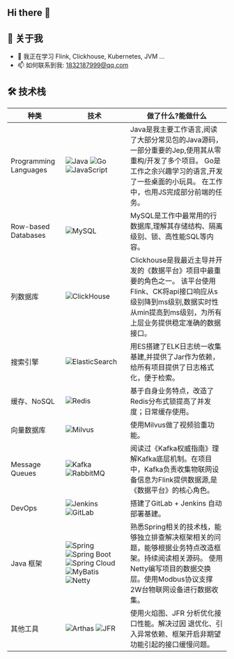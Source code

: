 ## Hi there 👋


## 💫 关于我

- 🌱 我正在学习 Flink, Clickhouse, Kubernetes, JVM ...
- 📫 如何联系到我: 1832187999@qq.com



## 🛠️ 技术栈

<table class="tech-table">
  <thead>
    <tr>
      <th>种类</th>
      <th>技术</th>
      <th>做了什么?能做什么</th>
    </tr>
  </thead>
  <tbody>
    <tr>
      <td class="category-column">Programming Languages</td>
      <td class="technologies-column">
        <img src="https://img.shields.io/badge/-Java-007396?style=flat-square&logo=java&logoColor=white" alt="Java">
        <img src="https://img.shields.io/badge/-Go-00599C?style=flat-square&logo=go&logoColor=white" alt="Go">
        <img src="https://img.shields.io/badge/-JavaScript-F7DF1E?style=flat-square&logo=javascript&logoColor=black" alt="JavaScript">
      </td>
      <td>
        Java是我主要工作语言,阅读了大部分常见包的Java源码，一部分重要的Jep,使用其从零重构/开发了多个项目。
        Go是工作之余兴趣学习的语言,开发了一些桌面的小玩具。
        在工作中，也用JS完成部分前端的任务。
      </td>
    </tr>
    <tr>
      <td class="category-column">Row-based Databases</td>
      <td class="technologies-column">
        <img src="https://img.shields.io/badge/-MySQL-4479A1?style=flat-square&logo=mysql&logoColor=white" alt="MySQL">
      </td>
      <td>
        MySQL是工作中最常用的行数据库,理解其存储结构、隔离级别、锁、高性能SQL等内容。
      </td>
    </tr>
    <tr>
      <td class="category-column">列数据库</td>
      <td class="technologies-column">
        <img src="https://img.shields.io/badge/-ClickHouse-FFCC01?style=flat-square&logo=clickhouse&logoColor=black" alt="ClickHouse">
      </td>
      <td>
        Clickhouse是我最近主导并开发的《数据平台》项目中最重要的角色之一。
        该平台使用Flink、CK将api接口响应从s级别降到ms级别,数据实时性从min提高到ms级别，为所有上层业务提供稳定准确的数据接口。
      </td>
    </tr>
    <tr>
      <td class="category-column">搜索引擎</td>
      <td class="technologies-column">
        <img src="https://img.shields.io/badge/-ElasticSearch-005571?style=flat-square&logo=elasticsearch&logoColor=white" alt="ElasticSearch">
      </td>
      <td>
        用ES搭建了ELK日志统一收集基建,并提供了Jar作为依赖，给所有项目提供了日志格式化，便于检索。
      </td>
    </tr>
    <tr>
      <td class="category-column">缓存、NoSQL</td>
      <td class="technologies-column">
        <img src="https://img.shields.io/badge/-Redis-DC382D?style=flat-square&logo=redis&logoColor=white" alt="Redis">
      </td>
      <td>
        基于自身业务特点，改造了Redis分布式锁提高了并发度；日常缓存使用。
      </td>
    </tr>
    <tr>
      <td class="category-column">向量数据库</td>
      <td class="technologies-column">
        <img src="https://img.shields.io/badge/-Milvus-45B8AC?style=flat-square&logo=milvus&logoColor=white" alt="Milvus">
      </td>
      <td>
        使用Milvus做了视频验重功能。
      </td>
    </tr>
    <tr>
      <td class="category-column">Message Queues</td>
      <td class="technologies-column">
        <img src="https://img.shields.io/badge/-Kafka-231F20?style=flat-square&logo=apache-kafka&logoColor=white" alt="Kafka">
        <img src="https://img.shields.io/badge/-RabbitMQ-FF6600?style=flat-square&logo=rabbitmq&logoColor=white" alt="RabbitMQ">
      </td>
      <td>
        阅读过《Kafka权威指南》理解Kafka底层机制。在项目中，Kafka负责收集物联网设备信息为Flink提供数据源,是《数据平台》的核心角色。
      </td>
    </tr>
    <tr>
      <td class="category-column">DevOps</td>
      <td class="technologies-column">
        <img src="https://img.shields.io/badge/-Jenkins-D24939?style=flat-square&logo=jenkins&logoColor=white" alt="Jenkins">
        <img src="https://img.shields.io/badge/-GitLab-FCA121?style=flat-square&logo=gitlab&logoColor=white" alt="GitLab">
      </td>
      <td>
        搭建了GitLab + Jenkins 自动部署基建。
      </td>
    </tr>
    <tr>
      <td class="category-column">Java 框架</td>
      <td class="technologies-column">
        <img src="https://img.shields.io/badge/-Spring-6DB33F?style=flat-square&logo=spring&logoColor=white" alt="Spring">
        <img src="https://img.shields.io/badge/-Spring%20Boot-6DB33F?style=flat-square&logo=spring-boot&logoColor=white" alt="Spring Boot">
        <img src="https://img.shields.io/badge/-Spring%20Cloud-6DB33F?style=flat-square&logo=spring&logoColor=white" alt="Spring Cloud">
        <img src="https://img.shields.io/badge/-MyBatis-000000?style=flat-square&logo=mybatis&logoColor=white" alt="MyBatis">
        <img src="https://img.shields.io/badge/-Netty-2C2D72?style=flat-square&logo=netty&logoColor=white" alt="Netty">
      </td>
      <td>
        熟悉Spring相关的技术栈，能够独立排查解决框架相关的问题，能够根据业务特点改造框架。持续阅读相关源码。
        使用Netty编写项目的数据交换层。使用Modbus协议支撑2W台物联网设备进行数据收集。
      </td>
    </tr>
    <tr>
      <td class="category-column">其他工具</td>
      <td class="technologies-column">
        <img src="https://img.shields.io/badge/-Arthas-6DB33F?style=flat-square&logoColor=white" alt="Arthas">
        <img src="https://img.shields.io/badge/-JFR%20Boot-6DB33F?style=flat-squaret&logoColor=white" alt="JFR">
      </td>
      <td>
        使用火焰图、JFR 分析优化接口性能。解决过因 退优化、引入异常依赖、框架开启非期望功能引起的接口缓慢问题。
      </td>
    </tr>
  </tbody>
</table>





